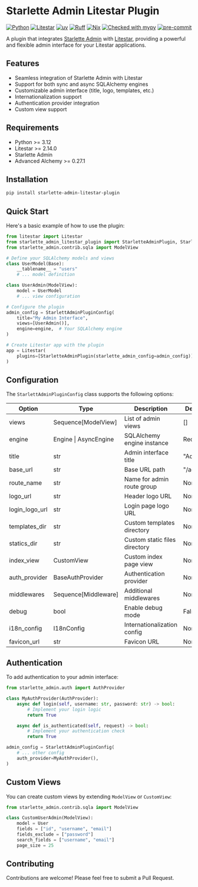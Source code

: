 # Starlette Admin Litestar Plugin

[![Python](https://img.shields.io/badge/python-3.12+-blue.svg)](https://www.python.org)
[![Litestar](https://img.shields.io/badge/Litestar-2.14+-yellow)](https://litestar.dev)
[![uv](https://img.shields.io/endpoint?url=https://raw.githubusercontent.com/astral-sh/uv/main/assets/badge/v0.json)](https://github.com/astral-sh/uv)
[![Ruff](https://img.shields.io/endpoint?url=https://raw.githubusercontent.com/astral-sh/ruff/main/assets/badge/v2.json)](https://github.com/astral-sh/ruff)
[![Nix](https://img.shields.io/badge/Nix-5277C3?logo=nixos&logoColor=fff)](#)
[![Checked with mypy](https://www.mypy-lang.org/static/mypy_badge.svg)](https://mypy-lang.org/)
[![pre-commit](https://img.shields.io/badge/pre--commit-enabled-brightgreen?logo=pre-commit)](https://github.com/pre-commit/pre-commit)

A plugin that integrates [Starlette Admin](https://github.com/jowilf/starlette-admin) with [Litestar](https://litestar.dev/), providing a powerful and flexible admin interface for your Litestar applications.

## Features

- Seamless integration of Starlette Admin with Litestar
- Support for both sync and async SQLAlchemy engines
- Customizable admin interface (title, logo, templates, etc.)
- Internationalization support
- Authentication provider integration
- Custom view support

## Requirements

- Python >= 3.12
- Litestar >= 2.14.0
- Starlette Admin
- Advanced Alchemy >= 0.27.1

## Installation

```bash
pip install starlette-admin-litestar-plugin
```

## Quick Start

Here's a basic example of how to use the plugin:

```python
from litestar import Litestar
from starlette_admin_litestar_plugin import StarletteAdminPlugin, StarlettAdminPluginConfig
from starlette_admin.contrib.sqla import ModelView

# Define your SQLAlchemy models and views
class UserModel(Base):
    __tablename__ = "users"
    # ... model definition

class UserAdmin(ModelView):
    model = UserModel
    # ... view configuration

# Configure the plugin
admin_config = StarlettAdminPluginConfig(
    title="My Admin Interface",
    views=[UserAdmin()],
    engine=engine,  # Your SQLAlchemy engine
)

# Create Litestar app with the plugin
app = Litestar(
    plugins=[StarletteAdminPlugin(starlette_admin_config=admin_config)]
)
```

## Configuration

The `StarlettAdminPluginConfig` class supports the following options:

| Option         | Type                   | Description                   | Default  |
| -------------- | ---------------------- | ----------------------------- | -------- |
| views          | Sequence\[ModelView\]  | List of admin views           | \[\]     |
| engine         | Engine \| AsyncEngine  | SQLAlchemy engine instance    | Required |
| title          | str                    | Admin interface title         | "Admin"  |
| base_url       | str                    | Base URL path                 | "/admin" |
| route_name     | str                    | Name for admin route group    | None     |
| logo_url       | str                    | Header logo URL               | None     |
| login_logo_url | str                    | Login page logo URL           | None     |
| templates_dir  | str                    | Custom templates directory    | None     |
| statics_dir    | str                    | Custom static files directory | None     |
| index_view     | CustomView             | Custom index page view        | None     |
| auth_provider  | BaseAuthProvider       | Authentication provider       | None     |
| middlewares    | Sequence\[Middleware\] | Additional middlewares        | None     |
| debug          | bool                   | Enable debug mode             | False    |
| i18n_config    | I18nConfig             | Internationalization config   | None     |
| favicon_url    | str                    | Favicon URL                   | None     |

## Authentication

To add authentication to your admin interface:

```python
from starlette_admin.auth import AuthProvider

class MyAuthProvider(AuthProvider):
    async def login(self, username: str, password: str) -> bool:
        # Implement your login logic
        return True

    async def is_authenticated(self, request) -> bool:
        # Implement your authentication check
        return True

admin_config = StarlettAdminPluginConfig(
    # ... other config
    auth_provider=MyAuthProvider(),
)
```

## Custom Views

You can create custom views by extending `ModelView` or `CustomView`:

```python
from starlette_admin.contrib.sqla import ModelView

class CustomUserAdmin(ModelView):
    model = User
    fields = ["id", "username", "email"]
    fields_exclude = ["password"]
    search_fields = ["username", "email"]
    page_size = 25
```

## Contributing

Contributions are welcome! Please feel free to submit a Pull Request.

